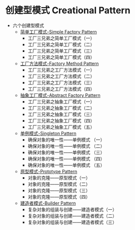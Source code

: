 # 创建型模式 Creational Pattern

* 六个创建型模式
  * [简单工厂模式-Simple Factory Pattern](seq1/simplefactory)
    * 工厂三兄弟之简单工厂模式（一）
    * 工厂三兄弟之简单工厂模式（二）
    * 工厂三兄弟之简单工厂模式（三）
    * 工厂三兄弟之简单工厂模式（四）
  * [工厂方法模式-Factory Method Pattern](seq2/factorymethod)
    * 工厂三兄弟之工厂方法模式（一）
    * 工厂三兄弟之工厂方法模式（二）
    * 工厂三兄弟之工厂方法模式（三）
    * 工厂三兄弟之工厂方法模式（四）
  * [抽象工厂模式-Abstract Factory Pattern](seq3/abstractfactory)
    * 工厂三兄弟之抽象工厂模式（一）
    * 工厂三兄弟之抽象工厂模式（二）
    * 工厂三兄弟之抽象工厂模式（三）
    * 工厂三兄弟之抽象工厂模式（四）
    * 工厂三兄弟之抽象工厂模式（五）
  * [单例模式-Singleton Pattern](seq4/singleton)
    * 确保对象的唯一性——单例模式 （一）
    * 确保对象的唯一性——单例模式 （二）
    * 确保对象的唯一性——单例模式 （三）
    * 确保对象的唯一性——单例模式 （四）
    * 确保对象的唯一性——单例模式 （五）
  * [原型模式-Prototype Pattern](seq5/prototype)
    * 对象的克隆——原型模式（一）
    * 对象的克隆——原型模式（二）
    * 对象的克隆——原型模式（三）
    * 对象的克隆——原型模式（四）
  * [建造者模式-Builder Pattern](seq6/builder)
    * 复杂对象的组装与创建——建造者模式（一）
    * 复杂对象的组装与创建——建造者模式（二）
    * 复杂对象的组装与创建——建造者模式（三）